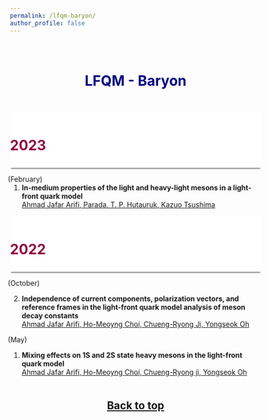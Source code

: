 ```yaml
---
permalink: /lfqm-baryon/
author_profile: false
---
```


<a id="top"></a>

<p style="margin-bottom:2cm;"></p>


<h1 style="color:#000080; text-align:center"> LFQM - Baryon </h1>

<p style="margin-bottom:1.2cm;"></p>

<div style="display: block;background-color:white;position: sticky;top: 0px; padding: 10px 0px 10px 0px;box-shadow: 0 4px 2px -2px gray;z-index: 5;"> <h1 style="color:#900C3F;"> 2023 </h1> </div>

<ol reversed>
  <span style="margin-left: -2.0em">(February)</span>
  
  <li style="margin-bottom: 10px;"><b>In-medium properties of the light and heavy-light mesons in a light-front quark model</b><br> 
  <a href="https://arxiv.org/abs/2302.12382"> Ahmad Jafar Arifi, Parada. T. P. Hutauruk, Kazuo Tsushima</a> </li>
    
</ol>


<div style="display: block;background-color:white;position: sticky;top: 0px; padding: 10px 0px 10px 0px;box-shadow: 0 4px 2px -2px gray;z-index: 5;"> <h1 style="color:#900C3F;"> 2022 </h1> </div>

<ol reversed>

  <span style="margin-left: -2.0em">(October)</span>
  <li style="margin-bottom: 10px;"><b>Independence of current components, polarization vectors, and reference frames in the light-front quark model analysis of meson decay constants</b><br> 
  <a href="https://arxiv.org/abs/2210.12780"> Ahmad Jafar Arifi, Ho-Meoyng Choi, Chueng-Ryong Ji, Yongseok Oh</a> </li>
  
  <span style="margin-left: -2.0em">(May)</span>
  <li style="margin-bottom: 10px;"><b>Mixing effects on 1S and 2S state heavy mesons in the light-front quark model</b><br> 
  <a href="https://arxiv.org/abs/2205.04075"> Ahmad Jafar Arifi, Ho-Meoyng Choi, Chueng-Ryong ji, Yongseok Oh</a> </li>
  
</ol>

<p style="margin-bottom:1.2cm;"></p>

<h2 style="text-align:center"><a href="#top" >Back to top</a></h2>

